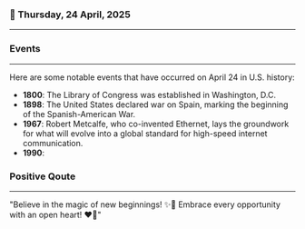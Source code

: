 ### 📅 Thursday, 24 April, 2025
------
### Events
------
Here are some notable events that have occurred on April 24 in U.S. history:

- **1800**: The Library of Congress was established in Washington, D.C.
- **1898**: The United States declared war on Spain, marking the beginning of the Spanish-American War.
- **1967**: Robert Metcalfe, who co-invented Ethernet, lays the groundwork for what will evolve into a global standard for high-speed internet communication.
- **1990**:
### Positive Qoute
------
"Believe in the magic of new beginnings! ✨🌼 Embrace every opportunity with an open heart! ❤️🌈"
